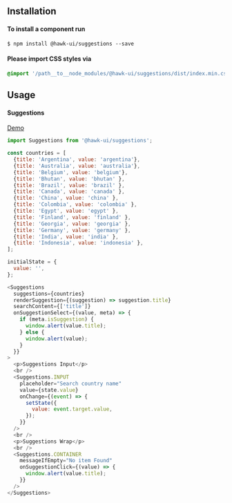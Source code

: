 ## Installation


#### To install a component run
`$ npm install @hawk-ui/suggestions --save`


#### Please import CSS styles via
```scss noeditor
@import '/path__to__node_modules/@hawk-ui/suggestions/dist/index.min.css
```


## Usage


#### Suggestions
[Demo](https://hawk.wallnit.com/#!/Suggestions/1)
```js static
import Suggestions from '@hawk-ui/suggestions';
```
```js
const countries = [
  {title: 'Argentina', value: 'argentina'},
  {title: 'Australia', value: 'australia'},
  {title: 'Belgium', value: 'belgium'},
  {title: 'Bhutan', value: 'bhutan' },
  {title: 'Brazil', value: 'brazil' },
  {title: 'Canada', value: 'canada' },
  {title: 'China', value: 'china' },
  {title: 'Colombia', value: 'colombia' },
  {title: 'Egypt', value: 'egypt' },
  {title: 'Finland', value: 'finland' },
  {title: 'Georgia', value: 'georgia' },
  {title: 'Germany', value: 'germany' },
  {title: 'India', value: 'india' },
  {title: 'Indonesia', value: 'indonesia' },
];

initialState = {
  value: '',
};

<Suggestions
  suggestions={countries}
  renderSuggestion={(suggestion) => suggestion.title}
  searchContent={['title']}
  onSuggestionSelect={(value, meta) => {
    if (meta.isSuggestion) {
      window.alert(value.title);
    } else {
      window.alert(value);
    }
  }}
>
  <p>Suggestions Input</p>
  <br />
  <Suggestions.INPUT
    placeholder="Search country name"
    value={state.value}
    onChange={(event) => {
      setState({
        value: event.target.value,
      });
    }}
  />
  <br />
  <p>Suggestions Wrap</p>
  <br />
  <Suggestions.CONTAINER
    messageIfEmpty="No item Found"
    onSuggestionClick={(value) => {
      window.alert(value.title);
    }}
  />
</Suggestions>
```